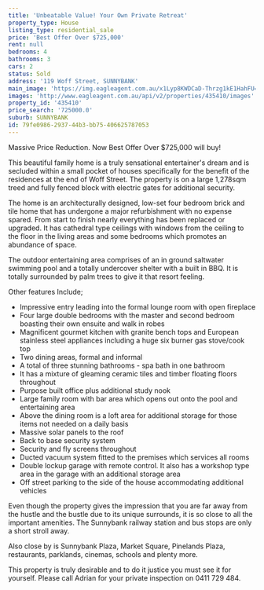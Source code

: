 ```yaml
---
title: 'Unbeatable Value! Your Own Private Retreat'
property_type: House
listing_type: residential_sale
price: 'Best Offer Over $725,000'
rent: null
bedrooms: 4
bathrooms: 3
cars: 2
status: Sold
address: '119 Woff Street, SUNNYBANK'
main_image: 'https://img.eagleagent.com.au/x1Lyp8KWDCaD-Thrzg1kE1HahFU=/1280x854/smart/https://s3-us-west-2.amazonaws.com/eagleagent-orig/images/6824257/113881935-image-M.jpg'
images: 'http://www.eagleagent.com.au/api/v2/properties/435410/images'
property_id: '435410'
price_search: '725000.0'
suburb: SUNNYBANK
id: 79fe0986-2937-44b3-bb75-406625787053
---
```

Massive Price Reduction. Now Best Offer Over $725,000 will buy!

This beautiful family home is a truly sensational entertainer's dream and is secluded within a small pocket of houses specifically for the benefit of the residences at the end of Woff Street. The property is on a large 1,278sqm treed and fully fenced block with electric gates for additional security.

The home is an architecturally designed, low-set four bedroom brick and tile home that has undergone a major refurbishment with no expense spared. From start to finish nearly everything has been replaced or upgraded. It has cathedral type ceilings with windows from the ceiling to the floor in the living areas and some bedrooms which promotes an abundance of space.

The outdoor entertaining area comprises of an in ground saltwater swimming pool and a totally undercover shelter with a built in BBQ. It is totally surrounded by palm trees to give it that resort feeling.

Other features Include;
* Impressive entry leading into the formal lounge room with open fireplace
* Four large double bedrooms with the master and second bedroom boasting their own ensuite and walk in robes
* Magnificent gourmet kitchen with granite bench tops and European stainless steel appliances including a huge six burner gas stove/cook top
* Two dining areas, formal and informal
* A total of three stunning bathrooms - spa bath in one bathroom
* It has a mixture of gleaming ceramic tiles and timber floating floors throughout
* Purpose built office plus additional study nook
* Large family room with bar area which opens out onto the pool and entertaining area
* Above the dining room is a loft area for additional storage for those items not needed on a daily basis
* Massive solar panels to the roof
* Back to base security system
* Security and fly screens throughout
* Ducted vacuum system fitted to the premises which services all rooms
* Double lockup garage with remote control. It also has a workshop type area in the garage with an additional storage area
* Off street parking to the side of the house accommodating additional vehicles

Even though the property gives the impression that you are far away from the hustle and the bustle due to its unique surrounds, it is so close to all the important amenities. The Sunnybank railway station and bus stops are only a short stroll away.

Also close by is Sunnybank Plaza, Market Square, Pinelands Plaza, restaurants, parklands, cinemas, schools and plenty more.

This property is truly desirable and to do it justice you must see it for yourself.
Please call Adrian for your private inspection on 0411 729 484.